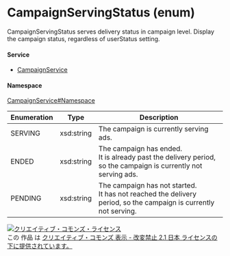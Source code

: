 

# CampaignServingStatus (enum)

CampaignServingStatus serves delivery status in campaign level.
Display the campaign status, regardless of userStatus setting.

#### Service

+ [CampaignService](../../services/CampaignService.md)

#### Namespace

[CampaignService#Namespace](../../services/CampaignService.md#namespace)

| Enumeration  |       Type       |          Description          |
| ------------ | ---------------- | ----------------------------- |
| SERVING | xsd:string | The campaign is currently serving ads. |
| ENDED | xsd:string | The campaign has ended.<br>It is already past the delivery period, so the campaign is currently not serving ads. |
| PENDING | xsd:string | The campaign has not started.<br>It has not reached the delivery period, so the campaign is currently not serving. |

<a rel="license" href="http://creativecommons.org/licenses/by-nd/2.1/jp/"><img alt="クリエイティブ・コモンズ・ライセンス" style="border-width:0" src="https://i.creativecommons.org/l/by-nd/2.1/jp/88x31.png" /></a><br />この 作品 は <a rel="license" href="http://creativecommons.org/licenses/by-nd/2.1/jp/">クリエイティブ・コモンズ 表示 - 改変禁止 2.1 日本 ライセンスの下に提供されています。</a>
